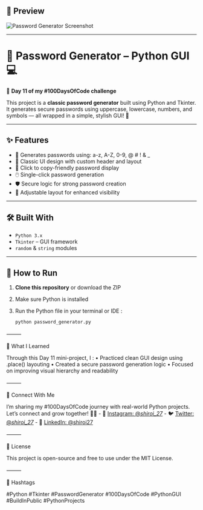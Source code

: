 ## 📸 Preview  

![Password Generator Screenshot](https://github.com/user-attachments/assets/0a7dac24-343c-4edf-be7c-dc9d7a906f1d)


---

# 🔐 Password Generator – Python GUI 💻  
🚀 **Day 11 of my #100DaysOfCode challenge**

This project is a **classic password generator** built using Python and Tkinter.  
It generates secure passwords using uppercase, lowercase, numbers, and symbols — all wrapped in a simple, stylish GUI! 🎨

---

## ✨ Features

- 🔢 Generates passwords using: a-z, A-Z, 0-9, @ # ! & _
- 🎨 Classic UI design with custom header and layout
- 🧠 Click to copy-friendly password display
- 🖱️ Single-click password generation
- 🛡️ Secure logic for strong password creation
- 📏 Adjustable layout for enhanced visibility

---

## 🛠️ Built With

- `Python 3.x`
- `Tkinter` – GUI framework
- `random` & `string` modules

---

## 🚀 How to Run

1. **Clone this repository** or download the ZIP
   
2. Make sure Python is installed
   
3. Run the Python file in your terminal or IDE :
   
   ```bash
   python password_generator.py
   ```

⸻

🧠 What I Learned

Through this Day 11 mini-project, I :
	•	Practiced clean GUI design using .place() layouting
	•	Created a secure password generation logic
	•	Focused on improving visual hierarchy and readability

⸻

🤝 Connect With Me

I’m sharing my #100DaysOfCode journey with real-world Python projects.  
Let’s connect and grow together! 🌱✨
            - 📸 [Instagram: @_shiroi_27_](https://instagram.com/_shiroi_27_)
            - 🐦 [Twitter: @_shiroi_27_](https://twitter.com/_shiroi_27_)
            - 💼 [LinkedIn: @shiroi27](https://linkedin.com/in/shiroi27)


⸻

📜 License

This project is open-source and free to use under the MIT License.

⸻

📌 Hashtags

#Python #Tkinter #PasswordGenerator #100DaysOfCode #PythonGUI #BuildInPublic #PythonProjects
